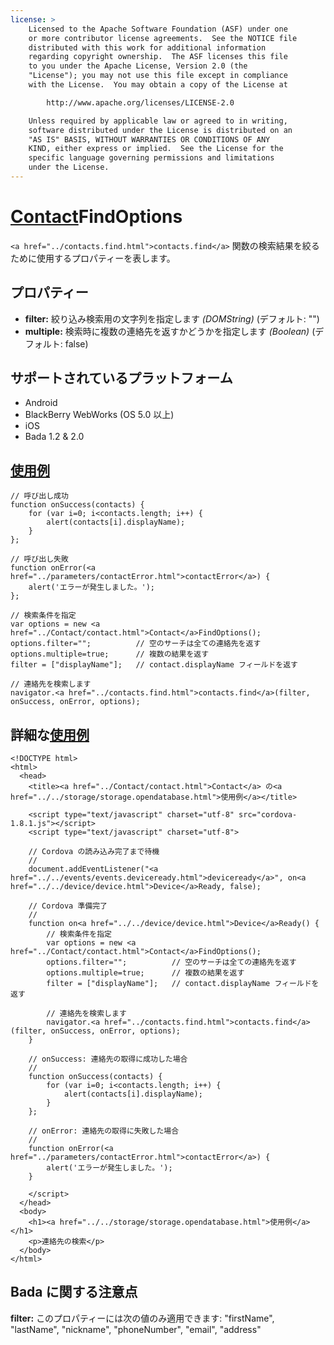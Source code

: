 ```yaml
---
license: >
    Licensed to the Apache Software Foundation (ASF) under one
    or more contributor license agreements.  See the NOTICE file
    distributed with this work for additional information
    regarding copyright ownership.  The ASF licenses this file
    to you under the Apache License, Version 2.0 (the
    "License"); you may not use this file except in compliance
    with the License.  You may obtain a copy of the License at

        http://www.apache.org/licenses/LICENSE-2.0

    Unless required by applicable law or agreed to in writing,
    software distributed under the License is distributed on an
    "AS IS" BASIS, WITHOUT WARRANTIES OR CONDITIONS OF ANY
    KIND, either express or implied.  See the License for the
    specific language governing permissions and limitations
    under the License.
---
```


<a href="../Contact/contact.html">Contact</a>FindOptions
==================

`<a href="../contacts.find.html">contacts.find</a>` 関数の検索結果を絞るために使用するプロパティーを表します。

プロパティー
----------

- __filter:__ 絞り込み検索用の文字列を指定します _(DOMString)_ (デフォルト: "")
- __multiple:__ 検索時に複数の連絡先を返すかどうかを指定します _(Boolean)_ (デフォルト: false)


サポートされているプラットフォーム
-------------------

- Android
- BlackBerry WebWorks (OS 5.0 以上)
- iOS
- Bada 1.2 & 2.0

<a href="../../storage/storage.opendatabase.html">使用例</a>
-------------

    // 呼び出し成功
    function onSuccess(contacts) {
        for (var i=0; i<contacts.length; i++) {
            alert(contacts[i].displayName);
        }
    };

    // 呼び出し失敗
    function onError(<a href="../parameters/contactError.html">contactError</a>) {
        alert('エラーが発生しました。');
    };

    // 検索条件を指定
    var options = new <a href="../Contact/contact.html">Contact</a>FindOptions();
    options.filter="";          // 空のサーチは全ての連絡先を返す
    options.multiple=true;      // 複数の結果を返す
    filter = ["displayName"];   // contact.displayName フィールドを返す

    // 連絡先を検索します
    navigator.<a href="../contacts.find.html">contacts.find</a>(filter, onSuccess, onError, options);

詳細な<a href="../../storage/storage.opendatabase.html">使用例</a>
------------

    <!DOCTYPE html>
    <html>
      <head>
        <title><a href="../Contact/contact.html">Contact</a> の<a href="../../storage/storage.opendatabase.html">使用例</a></title>

        <script type="text/javascript" charset="utf-8" src="cordova-1.8.1.js"></script>
        <script type="text/javascript" charset="utf-8">

        // Cordova の読み込み完了まで待機
        //
        document.addEventListener("<a href="../../events/events.deviceready.html">deviceready</a>", on<a href="../../device/device.html">Device</a>Ready, false);

        // Cordova 準備完了
        //
        function on<a href="../../device/device.html">Device</a>Ready() {
            // 検索条件を指定
            var options = new <a href="../Contact/contact.html">Contact</a>FindOptions();
            options.filter="";          // 空のサーチは全ての連絡先を返す
            options.multiple=true;      // 複数の結果を返す
            filter = ["displayName"];   // contact.displayName フィールドを返す

            // 連絡先を検索します
            navigator.<a href="../contacts.find.html">contacts.find</a>(filter, onSuccess, onError, options);
        }

        // onSuccess: 連絡先の取得に成功した場合
        //
        function onSuccess(contacts) {
            for (var i=0; i<contacts.length; i++) {
                alert(contacts[i].displayName);
            }
        };

        // onError: 連絡先の取得に失敗した場合
        //
        function onError(<a href="../parameters/contactError.html">contactError</a>) {
            alert('エラーが発生しました。');
        }

        </script>
      </head>
      <body>
        <h1><a href="../../storage/storage.opendatabase.html">使用例</a></h1>
        <p>連絡先の検索</p>
      </body>
    </html>

Bada に関する注意点
-----------
__filter:__ このプロパティーには次の値のみ適用できます: "firstName", "lastName", "nickname", "phoneNumber", "email", "address"
